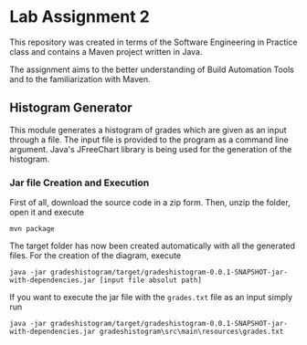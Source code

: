 # Lab Assignment 2
This repository was created in terms of the Software Engineering in Practice class and contains a Maven project written in Java. 

The assignment aims to the better understanding of Build Automation Tools and to the familiarization with Maven.

## Histogram Generator

This module generates a histogram of grades which are given as an input through a file. The input file is provided
to the program as a command line argument. Java's JFreeChart library is being used for the generation of the histogram.

### Jar file Creation and Execution

First of all, download the source code in a zip form. Then, unzip the folder, open it and execute

```
mvn package
```

The target folder has now been created automatically with all the generated files. For the creation of the diagram, execute

```
java -jar gradeshistogram/target/gradeshistogram-0.0.1-SNAPSHOT-jar-with-dependencies.jar [input file absolut path]
```

If you want to execute the jar file with the `grades.txt` file as an input simply run

```
java -jar gradeshistogram/target/gradeshistogram-0.0.1-SNAPSHOT-jar-with-dependencies.jar gradeshistogram\src\main\resources\grades.txt
```